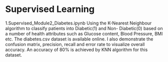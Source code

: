 # Supervised Learning
1.Supervised_Module2_Diabetes.ipynb
Using the K-Nearest Neighbour algorithm to classify patients into Diabetic(1) and Non- Diabetic(0) based on a number of health attributes such as Glucose content, Blood Pressure, BMI etc. The diabetes.csv dataset is available online. I also demonstrate the confusion matrix, precision, recall and error rate to visualize overall accuracy. An accuracy of 80% is achieved by KNN algorithm for this dataset.
